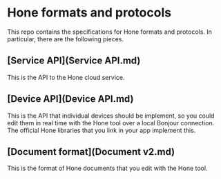 # Hone formats and protocols

This repo contains the specifications for Hone formats and protocols. In particular, there are the following pieces.



## [Service API](Service API.md)

This is the API to the Hone cloud service.



## [Device API](Device API.md)

This is the API that individual devices should be implement, so you could edit them in real time with the Hone tool over a local Bonjour connection. The official Hone libraries that you link in your app implement this.



## [Document format](Document v2.md)

This is the format of Hone documents that you edit with the Hone tool.
